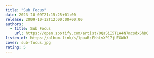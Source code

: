 ```yaml
---
title: "Sub Focus"
date: 2023-10-09T21:15:25+01:00
release: 2009-10-12T12:00:00+00:00
authors:
  - title: Sub Focus
    url: https://open.spotify.com/artist/0QaSiI5TLA4N7mcsdxShDO
listen_of: https://album.link/s/1puaRzEhhLvXP17jUEGWb3
cover: sub-focus.jpg
rating: 5
---
```


